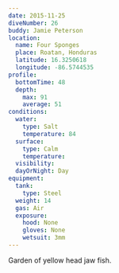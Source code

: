 ```yaml
---
date: 2015-11-25
diveNumber: 26
buddy: Jamie Peterson
location:
  name: Four Sponges
  place: Roatan, Honduras
  latitude: 16.3250618
  longitude: -86.5744535
profile:
  bottomTime: 48
  depth:
    max: 91
    average: 51
conditions:
  water:
    type: Salt
    temperature: 84
  surface:
    type: Calm
    temperature:
  visibility:
  dayOrNight: Day
equipment:
  tank:
    type: Steel
  weight: 14
  gas: Air
  exposure:
    hood: None
    gloves: None
    wetsuit: 3mm
---
```

Garden of yellow head jaw fish.
